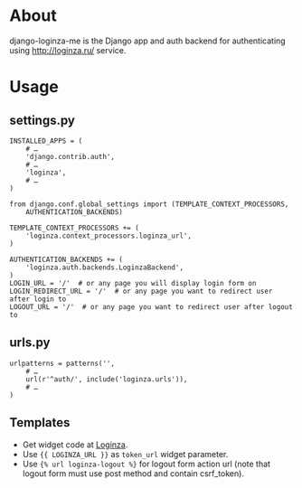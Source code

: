 # About

django-loginza-me is the Django app and auth backend for authenticating using http://loginza.ru/ service.


# Usage

## settings.py

    INSTALLED_APPS = (
        # …
        'django.contrib.auth',
        # …
        'loginza',
        # …
    )

    from django.conf.global_settings import (TEMPLATE_CONTEXT_PROCESSORS,
        AUTHENTICATION_BACKENDS)
    
    TEMPLATE_CONTEXT_PROCESSORS += (
        'loginza.context_processors.loginza_url',
    )
    
    AUTHENTICATION_BACKENDS += (
        'loginza.auth.backends.LoginzaBackend',
    )
    LOGIN_URL = '/'  # or any page you will display login form on
    LOGIN_REDIRECT_URL = '/'  # or any page you want to redirect user after login to
    LOGOUT_URL = '/'  # or any page you want to redirect user after logout to

## urls.py

    urlpatterns = patterns('',
        # …
        url(r'^auth/', include('loginza.urls')),
        # …
    )

## Templates

* Get widget code at [Loginza](http://loginza.ru/). 
* Use `{{ LOGINZA_URL }}` as `token_url` widget parameter.
* Use `{% url loginza-logout %}` for logout form action url (note that logout form must use post method and contain csrf_token).
